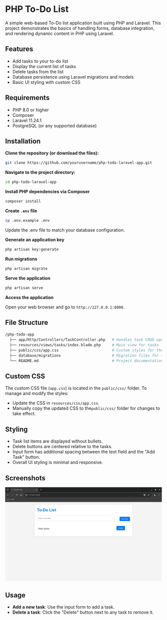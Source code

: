 # PHP To-Do List

A simple web-based To-Do list application built using PHP and Laravel. This project demonstrates the basics of handling forms, database integration, and rendering dynamic content in PHP using Laravel.

## Features

- Add tasks to your to-do list
- Display the current list of tasks
- Delete tasks from the list
- Database persistence using Laravel migrations and models
- Basic UI styling with custom CSS

## Requirements

- PHP 8.0 or higher
- Composer
- Laravel 11.24.1
- PostgreSQL (or any supported database)

## Installation

**Clone the repository (or download the files):**

```bash
git clone https://github.com/yourusername/php-todo-laravel-app.git
```
**Navigate to the project directory:**

```bash
cd php-todo-laravel-app
```
**Install PHP dependencies via Composer**

```bash
composer install
```

**Create `.env` file**

```bash
cp .env.example .env
```
Update the .env file to match your database configuration.

**Generate an application key**

```bash
php artisan key:generate
```
**Run migrations**

```bash
php artisan migrate
```

**Serve the application**

```bash
php artisan serve
```

**Access the application**

Open your web browser and go to `http://127.0.0.1:8000`.

## File Structure
```bash
/php-todo-app
  ├── app/Http/Controllers/TaskController.php   # Handles task CRUD operations
  ├── resources/views/tasks/index.blade.php     # Main view for tasks
  ├── public/css/app.css                        # Custom styles for the to-do list
  ├── database/migrations                       # Migration files for tasks table
  └── README.md                                 # Project documentation
```

## Custom CSS
The custom CSS file (`app.css`) is located in the `public/css/` folder. To manage and modify the styles:

- Update the CSS in `resources/css/app.css`.
- Manually copy the updated CSS to the`public/css/` folder for changes to take effect.

## Styling
- Task list items are displayed without bullets.
- Delete buttons are centered relative to the tasks.
- Input form has additional spacing between the text field and the "Add Task" button.
- Overall UI styling is minimal and responsive.

## Screenshots
![front](public/front.jpg)

## Usage
- **Add a new task**: Use the input form to add a task.
- **Delete a task**: Click the "Delete" button next to any task to remove it.


